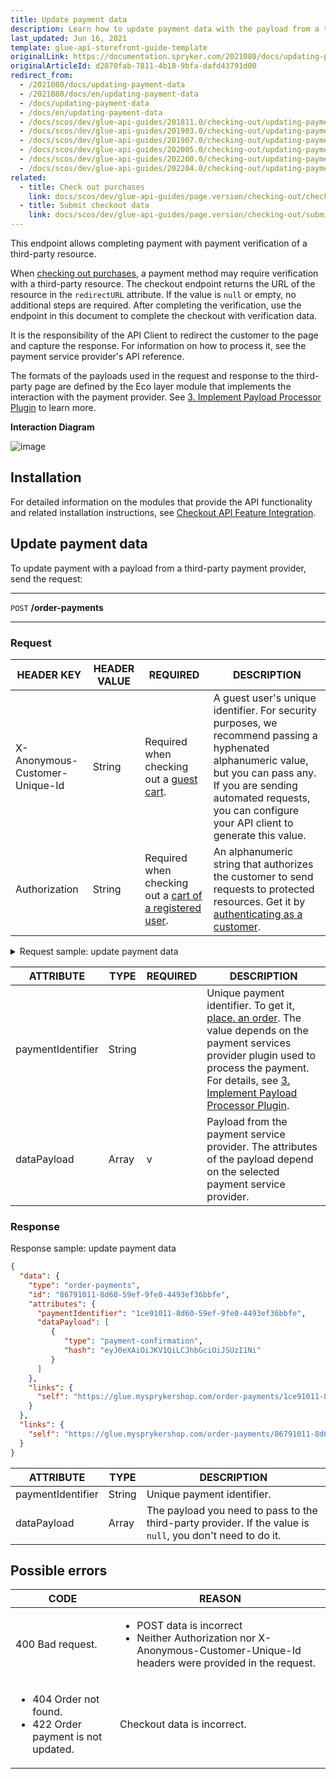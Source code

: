 ```yaml
---
title: Update payment data
description: Learn how to update payment data with the payload from a third-party payment provider via Glue API.
last_updated: Jun 16, 2021
template: glue-api-storefront-guide-template
originalLink: https://documentation.spryker.com/2021080/docs/updating-payment-data
originalArticleId: d2870fab-7811-4b18-9bfa-dafd43791d00
redirect_from:
  - /2021080/docs/updating-payment-data
  - /2021080/docs/en/updating-payment-data
  - /docs/updating-payment-data
  - /docs/en/updating-payment-data
  - /docs/scos/dev/glue-api-guides/201811.0/checking-out/updating-payment-data.html
  - /docs/scos/dev/glue-api-guides/201903.0/checking-out/updating-payment-data.html
  - /docs/scos/dev/glue-api-guides/201907.0/checking-out/updating-payment-data.html
  - /docs/scos/dev/glue-api-guides/202005.0/checking-out/updating-payment-data.html
  - /docs/scos/dev/glue-api-guides/202200.0/checking-out/updating-payment-data.html
  - /docs/scos/dev/glue-api-guides/202204.0/checking-out/updating-payment-data.html
related:
  - title: Check out purchases
    link: docs/scos/dev/glue-api-guides/page.version/checking-out/checking-out-purchases.html
  - title: Submit checkout data
    link: docs/scos/dev/glue-api-guides/page.version/checking-out/submitting-checkout-data.html
---
```


This endpoint allows completing payment with payment verification of a third-party resource.

When [checking out purchases](/docs/pbc/all/cart-and-checkout/manage-using-glue-api/check-out/check-out-purchases.html), a payment method may require verification with a third-party resource. The checkout endpoint returns the URL of the resource in the `redirectURL` attribute. If the value is `null` or empty, no additional steps are required. After completing the verification, use the endpoint in this document to complete the checkout with verification data.

It is the responsibility of the API Client to redirect the customer to the page and capture the response. For information on how to process it, see the payment service provider's API reference.

The formats of the payloads used in the request and response to the third-party page are defined by the Eco layer module that implements the interaction with the payment provider. See [3. Implement Payload Processor Plugin](/docs/docs/scos/dev/glue-api-guides/{{site.version}}/glue-api-tutorials/interact-with-third-party-payment-providers-using-glue-api.html#implement-payload-processor-plugin) to learn more.


**Interaction Diagram**

![image](https://spryker.s3.eu-central-1.amazonaws.com/docs/Glue+API/Glue+API+Storefront+Guides/Checking+Out+Purchases+and+Getting+Checkout+Data/multi-step-checkout-glue-storefront.png)



## Installation

For detailed information on the modules that provide the API functionality and related installation instructions, see [Checkout API Feature Integration](/docs/scos/dev/feature-integration-guides/{{site.version}}/glue-api/glue-api-checkout-feature-integration.html).

## Update payment data

To update payment with a payload from a third-party payment provider, send the request:

***
`POST` **/order-payments**
***



### Request

| HEADER KEY | HEADER VALUE | REQUIRED | DESCRIPTION |
| --- | --- | --- | --- |
| X-Anonymous-Customer-Unique-Id | String | Required when checking out a [guest cart](/docs/pbc/all/cart-and-checkout/manage-using-glue-api/manage-guest-carts/manage-guest-carts.html). | A guest user's unique identifier. For security purposes, we recommend passing a hyphenated alphanumeric value, but you can pass any. If you are sending automated requests, you can configure your API client to generate this value. |
| Authorization | String | Required when checking out a [cart of a registered user](/docs/pbc/all/cart-and-checkout/manage-using-glue-api/manage-carts-of-registered-users/manage-items-in-carts-of-registered-users.html). | An alphanumeric string that authorizes the customer to send requests to protected resources. Get it by [authenticating as a customer](/docs/scos/dev/glue-api-guides/{{site.version}}/managing-customers/authenticating-as-a-customer.html).  |

<details>
<summary markdown='span'>Request sample: update payment data</summary>

`POST https://glue.mysprykershop.com/order-payments`

```json
{
  "data": {
    "type": "order-payments",
    "attributes": {
      "paymentIdentifier": "1ce91011-8d60-59ef-9fe0-4493ef36bbfe",
      "dataPayload": [
         {
            "type": "payment-confirmation",
            "hash": "eyJ0eXAiOiJKV1QiLCJhbGciOiJSUzI1Ni"
         }
      ]
    }
  }
}
```
</details>




| ATTRIBUTE | TYPE | REQUIRED | DESCRIPTION |
| --- | --- | --- | --- |
| paymentIdentifier | String |  | Unique payment identifier. To get it, [place. an order](/docs/pbc/all/cart-and-checkout/manage-using-glue-api/check-out/check-out-purchases.html#place-an-order). The value depends on the payment services provider plugin used to process the payment. For details, see [3. Implement Payload Processor Plugin](/docs/docs/scos/dev/glue-api-guides/{{site.version}}/glue-api-tutorials/interact-with-third-party-payment-providers-using-glue-api.html#implement-payload-processor-plugin). |
| dataPayload | Array | v | Payload from the payment service provider. The attributes of the payload depend on the selected payment service provider. |



### Response

Response sample: update payment data

```json
{
  "data": {
    "type": "order-payments",
    "id": "86791011-8d60-59ef-9fe0-4493ef36bbfe",
    "attributes": {
      "paymentIdentifier": "1ce91011-8d60-59ef-9fe0-4493ef36bbfe",
      "dataPayload": [
         {
            "type": "payment-confirmation",
            "hash": "eyJ0eXAiOiJKV1QiLCJhbGciOiJSUzI1Ni"
         }
      ]
    },
    "links": {
      "self": "https://glue.mysprykershop.com/order-payments/1ce91011-8d60-59ef-9fe0-4493ef36bbfe"
    }
  },
  "links": {
    "self": "https://glue.mysprykershop.com/order-payments/86791011-8d60-59ef-9fe0-4493ef36bbfe"
  }
}
```


| ATTRIBUTE | TYPE |	DESCRIPTION |
|---|---|---|
| paymentIdentifier |	String | Unique payment identifier.|
| dataPayload | Array |	The payload you need to pass to the third-party provider. If the value is `null`, you don't need to do it. |


## Possible errors

| CODE | REASON |
| --- | --- |
| 400	Bad request.  | <ul><li>POST data is incorrect</li><li>Neither Authorization nor X-Anonymous-Customer-Unique-Id headers were provided in the request.</li></ul> |
|<ul><li>404	Order not found.</li><li>422	Order payment is not updated.</li></ul>|  Checkout data is incorrect. |
